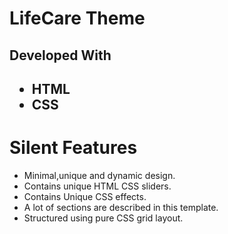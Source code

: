 <h1>LifeCare Theme</h1>

<h2>Developed With<h2>
  <ul>
  <li>HTML</li>
  <li>CSS</li>
  </ul>
  <h1>Silent Features</h1>
  <ul>
  <li>Minimal,unique and dynamic design.</li>
  <li>Contains unique HTML CSS sliders.</li>
<li>Contains Unique CSS effects.</li>
  <li>A lot of sections are described in this template.</li>
  <li>Structured using pure CSS grid layout.</li>
  </ul>
